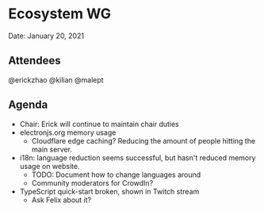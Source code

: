 # Ecosystem WG
Date: January 20, 2021

## Attendees
@erickzhao
@kilian
@malept

## Agenda
* Chair: Erick will continue to maintain chair duties
* electronjs.org memory usage
  * Cloudflare edge caching? Reducing the amount of people hitting the main server.
* i18n: language reduction seems successful, but hasn't reduced memory usage on website.
  * TODO: Document how to change languages around
  * Community moderators for CrowdIn?
* TypeScript quick-start broken, shown in Twitch stream
  * Ask Felix about it?
